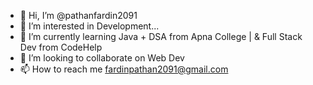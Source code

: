 - 👋 Hi, I’m @pathanfardin2091
- 👀 I’m interested in Development...
- 🌱 I’m currently learning Java + DSA from Apna College | & Full Stack Dev from CodeHelp
- 💞️ I’m looking to collaborate on Web Dev
- 📫 How to reach me fardinpathan2091@gmail.com

<!---
pathanfardin2091/pathanfardin2091 is a ✨ special ✨ repository because its `README.md` (this file) appears on your GitHub profile.
You can click the Preview link to take a look at your changes.
--->
